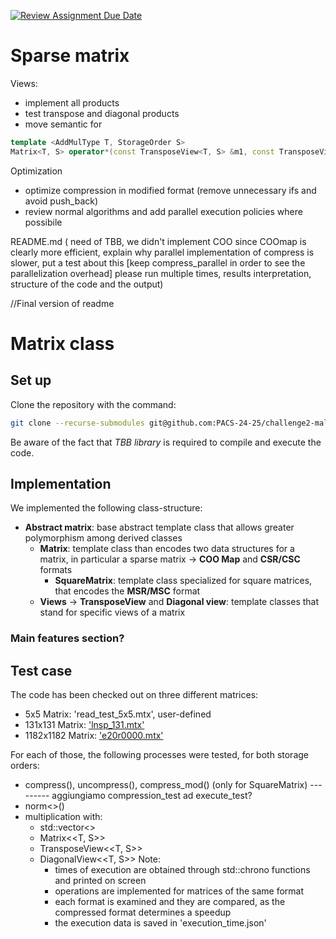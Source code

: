 [![Review Assignment Due Date](https://classroom.github.com/assets/deadline-readme-button-22041afd0340ce965d47ae6ef1cefeee28c7c493a6346c4f15d667ab976d596c.svg)](https://classroom.github.com/a/HlQKP7Zu)

# Sparse matrix 

Views:
- implement all products
- test transpose and diagonal products
- move semantic for 

```cpp
template <AddMulType T, StorageOrder S>
Matrix<T, S> operator*(const TransposeView<T, S> &m1, const TransposeView<T, S> &m2)
```

Optimization
- optimize compression in modified format (remove unnecessary ifs and avoid push_back)
- review normal algorithms and add parallel execution policies where possibile
  
README.md (
    need of TBB, 
    we didn't implement COO since COOmap is clearly more efficient, 
    explain why parallel implementation of compress is slower, put a test about this [keep compress_parallel in order to see the parallelization overhead]
    please run multiple times,
    results interpretation,
    structure of the code and the output)

//Final version of readme

# Matrix class

## Set up

Clone the repository with the command: 
```bash
git clone --recurse-submodules git@github.com:PACS-24-25/challenge2-male.git
```

Be aware of the fact that _TBB library_ is required to compile and execute the code.

## Implementation
We implemented the following class-structure:
- **Abstract matrix**: base abstract template class that allows greater polymorphism among derived classes
    - **Matrix**: template class than encodes two data structures for a matrix, in particular a sparse matrix → **COO Map** and **CSR/CSC** formats
        - **SquareMatrix**: template class specialized for square matrices, that encodes the **MSR/MSC** format
    - **Views** → **TransposeView** and **Diagonal view**: template classes that stand for specific views of a matrix

### Main features section?

## Test case
The code has been checked out on three different matrices:
- 5x5 Matrix: 'read_test_5x5.mtx', user-defined
- 131x131 Matrix: ['lnsp_131.mtx'](https://math.nist.gov/MatrixMarket/data/Harwell-Boeing/lns/lnsp_131.html)
- 1182x1182 Matrix: ['e20r0000.mtx'](https://math.nist.gov/MatrixMarket/data/SPARSKIT/drivcav/e20r0000.html)

For each of those, the following processes were tested, for both storage orders:
- compress(), uncompress(), compress_mod() (only for SquareMatrix)
--------- aggiungiamo compression_test ad execute_test?
- norm<<N>>()
- multiplication with:
    - std::vector<<T>>
    - Matrix<<T, S>>
    - TransposeView<<T, S>>
    - DiagonalView<<T, S>>
    Note:
        - times of execution are obtained through std::chrono functions and printed on screen
        - operations are implemented for matrices of the same format
        - each format is examined and they are compared, as the compressed format determines a speedup
        - the execution data is saved in 'execution_time.json'
    

